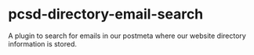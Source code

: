 # pcsd-directory-email-search

A plugin to search for emails in our postmeta where our website directory information is stored.